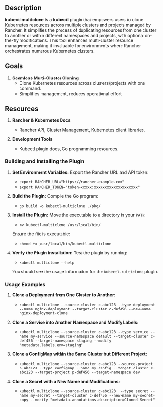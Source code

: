 ## Description
**kubectl multiclone** is a **kubectl** plugin that empowers users to clone Kubernetes resources across multiple clusters and projects managed by Rancher. It simplifies the process of duplicating resources from one cluster to another or within different namespaces and projects, with optional on-the-fly modifications. This tool enhances multi-cluster resource management, making it invaluable for environments where Rancher orchestrates numerous Kubernetes clusters.

## Goals
1. **Seamless Multi-Cluster Cloning**
   - Clone Kubernetes resources across clusters/projects with one command.
   - Simplifies management, reduces operational effort.

## Resources
1. **Rancher & Kubernetes Docs**
   - Rancher API, Cluster Management, Kubernetes client libraries.

2. **Development Tools**
   - Kubectl plugin docs, Go programming resources.

### **Building and Installing the Plugin**

1. **Set Environment Variables:**
   Export the Rancher URL and API token:

   - `export RANCHER_URL="https://rancher.example.com"`
   - `export RANCHER_TOKEN="token-xxxxx:xxxxxxxxxxxxxxxxxxxx"`


2. **Build the Plugin:**
   Compile the Go program:

   - `go build -o kubectl-multiclone ./pkg/`

3. **Install the Plugin:**
   Move the executable to a directory in your `PATH`:
   - `mv kubectl-multiclone /usr/local/bin/`

   Ensure the file is executable:
   - `chmod +x /usr/local/bin/kubectl-multiclone`


4. **Verify the Plugin Installation:**
   Test the plugin by running:

   - `kubectl multiclone --help`

   You should see the usage information for the `kubectl-multiclone` plugin.

### **Usage Examples**
1. **Clone a Deployment from One Cluster to Another:**
   - `kubectl multiclone --source-cluster c-abc123 --type deployment --name nginx-deployment --target-cluster c-def456 --new-name nginx-deployment-clone`


2. **Clone a Service into Another Namespace and Modify Labels:**
   - `kubectl multiclone --source-cluster c-abc123 --type service --name my-service --source-namespace default --target-cluster c-def456 --target-namespace staging --modify "metadata.labels.env=staging"`


3. **Clone a ConfigMap within the Same Cluster but Different Project:**
   - `kubectl multiclone --source-cluster c-abc123 --source-project p-abc123 --type configmap --name my-config --target-cluster c-abc123 --target-project p-def456 --target-namespace dev`

4. **Clone a Secret with a New Name and Modifications:**
   - `kubectl multiclone --source-cluster c-abc123  --type secret --name my-secret --target-cluster c-def456 --new-name my-secret-copy --modify "metadata.annotations.description=Cloned Secret"`
